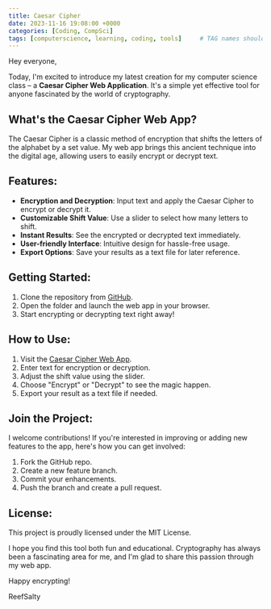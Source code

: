 ```yaml
---
title: Caesar Cipher
date: 2023-11-16 19:08:00 +0000
categories: [Coding, CompSci]
tags: [computerscience, learning, coding, tools]     # TAG names should always be lowercase
---
```

Hey everyone,

Today, I'm excited to introduce my latest creation for my computer science class – a **Caesar Cipher Web Application**. It's a simple yet effective tool for anyone fascinated by the world of cryptography.

## What's the Caesar Cipher Web App?

The Caesar Cipher is a classic method of encryption that shifts the letters of the alphabet by a set value. My web app brings this ancient technique into the digital age, allowing users to easily encrypt or decrypt text.

## Features:

- **Encryption and Decryption**: Input text and apply the Caesar Cipher to encrypt or decrypt it.
- **Customizable Shift Value**: Use a slider to select how many letters to shift.
- **Instant Results**: See the encrypted or decrypted text immediately.
- **User-friendly Interface**: Intuitive design for hassle-free usage.
- **Export Options**: Save your results as a text file for later reference.

## Getting Started:

1. Clone the repository from [GitHub](https://github.com/ReefSalty/CaesarCipher).
2. Open the folder and launch the web app in your browser.
3. Start encrypting or decrypting text right away!

## How to Use:

1. Visit the [Caesar Cipher Web App](http://reefsalty.co.uk/CaesarCipher/).
2. Enter text for encryption or decryption.
3. Adjust the shift value using the slider.
4. Choose "Encrypt" or "Decrypt" to see the magic happen.
5. Export your result as a text file if needed.

## Join the Project:

I welcome contributions! If you're interested in improving or adding new features to the app, here's how you can get involved:

1. Fork the GitHub repo.
2. Create a new feature branch.
3. Commit your enhancements.
4. Push the branch and create a pull request.

## License:

This project is proudly licensed under the MIT License.

I hope you find this tool both fun and educational. Cryptography has always been a fascinating area for me, and I'm glad to share this passion through my web app.

Happy encrypting!

ReefSalty